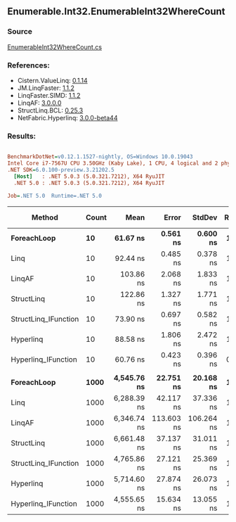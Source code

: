 ﻿## Enumerable.Int32.EnumerableInt32WhereCount

### Source
[EnumerableInt32WhereCount.cs](../LinqBenchmarks/Enumerable/Int32/EnumerableInt32WhereCount.cs)

### References:
- Cistern.ValueLinq: [0.1.14](https://www.nuget.org/packages/Cistern.ValueLinq/0.1.14)
- JM.LinqFaster: [1.1.2](https://www.nuget.org/packages/JM.LinqFaster/1.1.2)
- LinqFaster.SIMD: [1.1.2](https://www.nuget.org/packages/LinqFaster.SIMD/1.0.3)
- LinqAF: [3.0.0.0](https://www.nuget.org/packages/LinqAF/3.0.0.0)
- StructLinq.BCL: [0.25.3](https://www.nuget.org/packages/StructLinq.BCL/0.25.3)
- NetFabric.Hyperlinq: [3.0.0-beta44](https://www.nuget.org/packages/NetFabric.Hyperlinq/3.0.0-beta44)

### Results:
``` ini

BenchmarkDotNet=v0.12.1.1527-nightly, OS=Windows 10.0.19043
Intel Core i7-7567U CPU 3.50GHz (Kaby Lake), 1 CPU, 4 logical and 2 physical cores
.NET SDK=6.0.100-preview.3.21202.5
  [Host]   : .NET 5.0.3 (5.0.321.7212), X64 RyuJIT
  .NET 5.0 : .NET 5.0.3 (5.0.321.7212), X64 RyuJIT

Job=.NET 5.0  Runtime=.NET 5.0  

```
|               Method | Count |        Mean |      Error |     StdDev | Ratio | RatioSD |  Gen 0 | Gen 1 | Gen 2 | Allocated |
|--------------------- |------ |------------:|-----------:|-----------:|------:|--------:|-------:|------:|------:|----------:|
|          **ForeachLoop** |    **10** |    **61.67 ns** |   **0.561 ns** |   **0.600 ns** |  **1.00** |    **0.00** | **0.0191** |     **-** |     **-** |      **40 B** |
|                 Linq |    10 |    92.44 ns |   0.485 ns |   0.378 ns |  1.50 |    0.02 | 0.0191 |     - |     - |      40 B |
|               LinqAF |    10 |   103.86 ns |   2.068 ns |   1.833 ns |  1.68 |    0.03 | 0.0191 |     - |     - |      40 B |
|           StructLinq |    10 |   122.86 ns |   1.327 ns |   1.771 ns |  1.99 |    0.04 | 0.0458 |     - |     - |      96 B |
| StructLinq_IFunction |    10 |    73.90 ns |   0.697 ns |   0.582 ns |  1.20 |    0.02 | 0.0191 |     - |     - |      40 B |
|            Hyperlinq |    10 |    88.58 ns |   1.806 ns |   2.472 ns |  1.45 |    0.03 | 0.0191 |     - |     - |      40 B |
|  Hyperlinq_IFunction |    10 |    60.76 ns |   0.423 ns |   0.396 ns |  0.98 |    0.01 | 0.0191 |     - |     - |      40 B |
|                      |       |             |            |            |       |         |        |       |       |           |
|          **ForeachLoop** |  **1000** | **4,545.76 ns** |  **22.751 ns** |  **20.168 ns** |  **1.00** |    **0.00** | **0.0153** |     **-** |     **-** |      **40 B** |
|                 Linq |  1000 | 6,288.39 ns |  42.117 ns |  37.336 ns |  1.38 |    0.01 | 0.0153 |     - |     - |      40 B |
|               LinqAF |  1000 | 6,346.74 ns | 113.603 ns | 106.264 ns |  1.40 |    0.03 | 0.0153 |     - |     - |      40 B |
|           StructLinq |  1000 | 6,661.48 ns |  37.137 ns |  31.011 ns |  1.47 |    0.01 | 0.0458 |     - |     - |      96 B |
| StructLinq_IFunction |  1000 | 4,765.86 ns |  27.121 ns |  25.369 ns |  1.05 |    0.01 | 0.0153 |     - |     - |      40 B |
|            Hyperlinq |  1000 | 5,714.60 ns |  27.874 ns |  26.073 ns |  1.26 |    0.01 | 0.0153 |     - |     - |      40 B |
|  Hyperlinq_IFunction |  1000 | 4,555.65 ns |  15.634 ns |  13.055 ns |  1.00 |    0.01 | 0.0153 |     - |     - |      40 B |
